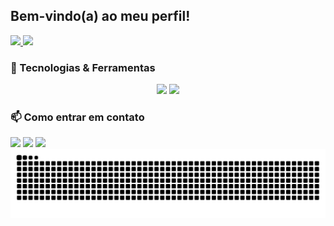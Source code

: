 ## Bem-vindo(a) ao meu perfil!

<div>
  <a href="https://github.com/AlbertoMarinho">
    <img height="180em" src="https://github-readme-stats.vercel.app/api?username=AlbertoMarinho&show_icons=true&theme=dark&include_all_commits=true&count_private=true&cache_seconds=1800"/>
    <img height="180em" src="https://github-readme-stats.vercel.app/api/top-langs/?username=AlbertoMarinho&layout=compact&langs_count=6&theme=dark"/>
  </a>
</div>

### 🚀 Tecnologias & Ferramentas

<div style="display: inline_block">
  <p align="center">
    <img src="https://skillicons.dev/icons?i=cs,dotnet,js,html,css,react,nodejs,bootstrap,python" />
    <img src="https://skillicons.dev/icons?i=mongodb,postgres,git,github,azure,docker,postman,visualstudio,vscode,rabbitmq" />
  </p>
</div>


### 📫 Como entrar em contato

<div>
<a href="https://www.instagram.com/alberto_marinho762/" target="_blank"><img src="https://img.shields.io/badge/-Instagram-%23E4405F?style=for-the-badge&logo=instagram&logoColor=white" target="_blank"></a> 
<a href="https://mail.google.com/mail/?view=cm&fs=1&to=albertomarinho51@gmail.com"><img src="https://img.shields.io/badge/-Gmail-%23333?style=for-the-badge&logo=gmail&logoColor=white" target="_blank"></a> 
<a href="https://www.linkedin.com/in/albertomarinho4/" target="_blank"><img src="https://img.shields.io/badge/-LinkedIn-%230077B5?style=for-the-badge&logo=linkedin&logoColor=white" target="_blank"></a>
 
<picture>
  <source media="(prefers-color-scheme: dark)" srcset="https://raw.githubusercontent.com/AlbertoMarinho/AlbertoMarinho/output/github-contribution-grid-snake-dark.svg">
  <source media="(prefers-color-scheme: light)" srcset="https://raw.githubusercontent.com/AlbertoMarinho/AlbertoMarinho/output/github-contribution-grid-snake.svg">
  <img alt="github contribution grid snake animation" src="https://raw.githubusercontent.com/AlbertoMarinho/AlbertoMarinho/output/github-contribution-grid-snake.svg">
</picture>
</div>
